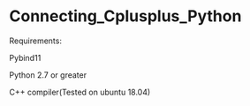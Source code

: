 # Connecting_Cplusplus_Python

Requirements:

Pybind11

Python 2.7 or greater

C++ compiler(Tested on ubuntu 18.04)


